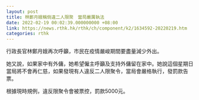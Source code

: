 ```yaml
---
layout: post
title: 林鄭月娥稱倘違二人限聚　當局嚴厲執法
date: 2022-02-19 00:02:39.000000000 +08:00
link: https://news.rthk.hk/rthk/ch/component/k2/1634592-20220219.htm
categories: rthk
---
```


行政長官林鄭月娥再次呼籲，市民在疫情嚴峻期間要盡量減少外出。

她又說，如果家中有外傭，她希望僱主呼籲及支持外傭留在家中。她說這個星期日當局將不會再仁慈，如果發現有人違反二人限聚令，當局會嚴格執行，發罰款告票。

根據現時規例，違反限聚令會被票控，罰款5000元。
